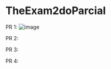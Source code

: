 # TheExam2doParcial

PR 1:
![image](https://github.com/user-attachments/assets/782e1a03-4168-487d-85b7-c05ef5435476)

PR 2:

PR 3:

PR 4:

